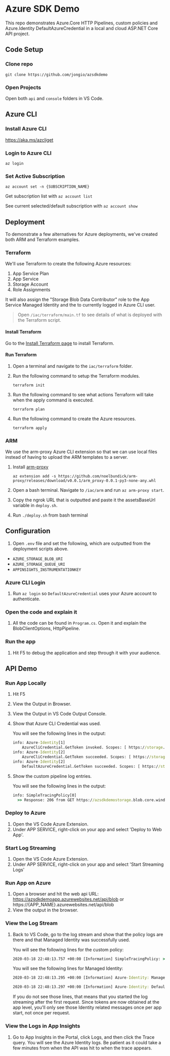 # Azure SDK Demo

This repo demonstrates Azure.Core HTTP Pipelines, custom policies and Azure.Identity DefaultAzureCredential in a local and cloud ASP.NET Core API project.

## Code Setup

### Clone repo

`git clone https://github.com/jongio/azsdkdemo`

### Open Projects

Open both `api` and `console` folders in VS Code.

## Azure CLI

### Install Azure CLI

https://aka.ms/azcliget

### Login to Azure CLI

`az login`

### Set Active Subscription

`az account set -n {SUBSCRIPTION_NAME}`

Get subscription list with `az account list`

See current selected/default subscription with `az account show`

## Deployment

To demonstrate a few alternatives for Azure deployments, we've created both ARM and Terraform examples.

### Terraform

We'll use Terraform to create the following Azure resources:

1. App Service Plan
1. App Service
1. Storage Account
1. Role Assignments

It will also assign the "Storage Blob Data Contributor" role to the App Service Managed Identity and the to currently logged in Azure CLI user.

> Open `/iac/terraform/main.tf` to see details of what is deployed with the Terraform script.

#### Install Terraform

Go to the [Install Terraform page](https://learn.hashicorp.com/terraform/getting-started/install.html#install-terraform) to install Terraform.

#### Run Terraform

1. Open a terminal and navigate to the `iac/terraform` folder.

1. Run the following command to setup the Terraform modules.

   `terraform init`

1. Run the following command to see what actions Terraform will take when the apply command is executed.

   `terraform plan`

1. Run the following command to create the Azure resources.

   `terraform apply`

### ARM

We use the arm-proxy Azure CLI extension so that we can use local files instead of having to upload the ARM templates to a server.

1. Install [arm-proxy](https://github.com/noelbundick/arm-proxy)

   `az extension add -s https://github.com/noelbundick/arm-proxy/releases/download/v0.0.1/arm_proxy-0.0.1-py3-none-any.whl`
2. Open a bash terminal. Navigate to `/iac/arm` and run `az arm-proxy start`.
2. Copy the ngrok URL that is outputted and paste it the assetsBaseUrl variable in `deploy.sh`.
3. Run `./deploy.sh` from bash terminal


## Configuration

1. Open `.env` file and set the following, which are outputted from the deployment scripts above.

- `AZURE_STORAGE_BLOB_URI`
- `AZURE_STORAGE_QUEUE_URI`
- `APPINSIGHTS_INSTRUMENTATIONKEY`

### Azure CLI Login

1. Run `az login` so `DefaultAzureCredential` uses your Azure account to authenticate.

### Open the code and explain it

1. All the code can be found in `Program.cs`. Open it and explain the BlobClientOptions, HttpPipeline.

### Run the app

1. Hit F5 to debug the application and step through it with your audience.

## API Demo
### Run App Locally

1. Hit F5
1. View the Output in Browser.
1. View the Output in VS Code Output Console.
1. Show that Azure CLI Credential was used.

   You will see the following lines in the output:

   ```cmd
   info: Azure-Identity[1]
       AzureCliCredential.GetToken invoked. Scopes: [ https://storage.azure.com/.default ] ParentRequestId: c7e8b2b7-a86d-4710-a10e-99f44eedb8bc
   info: Azure-Identity[2]
       AzureCliCredential.GetToken succeeded. Scopes: [ https://storage.azure.com/.default ] ParentRequestId: c7e8b2b7-a86d-4710-a10e-99f44eedb8bc ExpiresOn: 2020-03-18T23:12:27.2820620+00:00
   info: Azure-Identity[2]
       DefaultAzureCredential.GetToken succeeded. Scopes: [ https://storage.azure.com/.default ] ParentRequestId: c7e8b2b7-a86d-4710-a10e-99f44eedb8bc ExpiresOn: 2020-03-18T23:12:27.2820620+00:00
   ```

1. Show the custom pipeline log entries.

   You will see the following lines in the output:

   ```cmd
   info: SimpleTracingPolicy[0]
     >> Response: 206 from GET https://azsdkdemostorage.blob.core.windows.net/blobs/blob.txt
   ```

### Deploy to Azure

1. Open the VS Code Azure Extension.
1. Under APP SERVICE, right-click on your app and select 'Deploy to Web App'.

### Start Log Streaming

1. Open the VS Code Azure Extension.
1. Under APP SERVICE, right-click on your app and select 'Start Streaming Logs'

### Run App on Azure

1. Open a browser and hit the web api URL: https://azsdkdemoapp.azurewebsites.net/api/blob or https://{APP_NAME}.azurewebsites.net/api/blob
1. View the output in the browser.

### View the Log Stream

1. Back to VS Code, go to the log stream and show that the policy logs are there and that Managed Identity was successfully used.

   You will see the following lines for the custom policy:

   ```cmd
   2020-03-18 22:48:13.757 +00:00 [Information] SimpleTracingPolicy: >> Response: 206 from GET https://azsdkdemostorage.blob.core.windows.net/blobs/blob.txt
   ```

   You will see the following lines for Managed Identity:

   ```cmd
   2020-03-18 22:48:13.295 +00:00 [Information] Azure-Identity: ManagedIdentityCredential.GetToken succeeded. Scopes: [ https://storage.azure.com/.default ] ParentRequestId: 1fce14b9-720a-45a0-af21-146098f3ec25 ExpiresOn: 2020-03-19T01:49:40.0000000+00:00

   2020-03-18 22:48:13.297 +00:00 [Information] Azure-Identity: DefaultAzureCredential.GetToken succeeded. Scopes: [ https://storage.azure.com/.default ] ParentRequestId: 1fce14b9-720a-45a0-af21-146098f3ec25 ExpiresOn: 2020-03-19T01:49:40.0000000+00:00
   ```

   If you do not see those lines, that means that you started the log streaming after the first request. Since tokens are now obtained at the app level, you'll only see those Identity related messages once per app start, not once per request.

### View the Logs in App Insights

1. Go to App Insights in the Portal, click Logs, and then click the Trace query.  You will see the Azure Identity logs.  Be patient as it could take a few minutes from when the API was hit to when the trace appears.